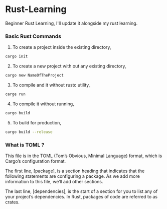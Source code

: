 # Rust-Learning
Beginner Rust Learning, I'll update it alongside my rust learning.

### Basic Rust Commands
1. To create a project inside the existing directory, 
```bash
cargo init
```
2. To create a new project with out any existing directory, 
```bash
cargo new NameOfTheProject
```
3. To compile and it without rustc utility,
```bash
carge run
```
4. To compile it without running, 
```bash
cargo build
```
5. To build for production, 
```bash
cargo build --release
```
### What is TOML ?
This file is in the TOML (Tom’s Obvious, Minimal Language) format, which is Cargo’s configuration format.

The first line, [package], is a section heading that indicates that the following statements are configuring a package. As we add more information to this file, we’ll add other sections.

The last line, [dependencies], is the start of a section for you to list any of your project’s dependencies. In Rust, packages of code are referred to as crates. 